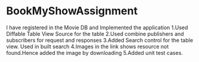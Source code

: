 # BookMyShowAssignment
I have registered in the Movie DB and Implemented the application
1.Used Diffable Table View Source for the table
2.Used combine publishers and subscribers for request and responses
3.Added Search control for the table view. Used in built search
4.Images in the link shows resource not found.Hence added the image by downloading
5.Added unit test cases.
